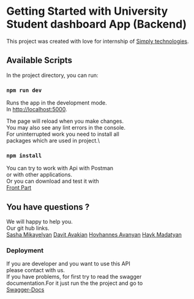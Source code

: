 # Getting Started with University Student dashboard App (Backend)

This project was created with love for internship of [Simply technologies](https://www.simplytechnologies.net/).

## Available Scripts

In the project directory, you can run:

### `npm run dev` 

Runs the app in the development mode.\
In [http://localhost:5000](http://localhost:5000).

The page will reload when you make changes.\
You may also see any lint errors in the console.\
For uninterrupted work you need to install all\
packages which are used in project.\

### `npm install` 

You can try to work with Api with Postman \
or with other applications.\
Or you can download and test it with\
[Front Part](https://github.com/smikayel/Simply-Final-Project-Frontpart)

## You have questions ? 

We will happy to help you.\
Our git hub links. \
[Sasha Mikayelyan](https://github.com/smikayel)
[Davit Avakian](https://github.com/Davit-Avakian)
[Hovhannes Avanyan](https://github.com/Hov1122)
[Hayk Madatyan](https://github.com/HaykMadatyan98)

### Deployment

If you are developer and you want to use this API \
please contact with us.\
If you have problems, for first try to read the swagger \
documentation.For it just run the the project and go to \
[Swagger-Docs](http://localhost:5000/api/v1/api-docs/)
